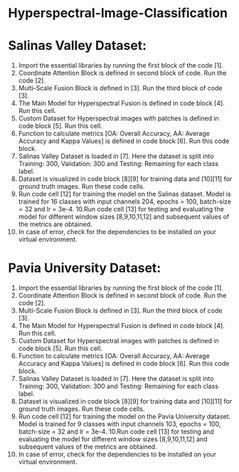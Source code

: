 # Hyperspectral-Image-Classification

# Salinas Valley Dataset:

1. Import the essential libraries by running the first block of the code [1].
2. Coordinate Attention Block is defined in second block of code. Run the code [2].
3. Multi-Scale Fusion Block is defined in [3]. Run the third block of code [3].
4. The Main Model for Hyperspectral Fusion is defined in code block [4]. Run this cell.
5. Custom Dataset for Hyperspectral images with patches is defined in code block [5]. Run this cell.
6. Function to calculate metrics [OA: Overall Accuracy, AA: Average Accuracy and Kappa Values] is defined in code block [6]. Run this code block.
7. Salinas Valley Dataset is loaded in [7]. Here the dataset is split into Training: 300, Validation: 300 and Testing: Remaining for each class label.
8. Dataset is visualized in code block [8][9] for training data and [10][11] for ground truth images. Run these code cells.
9. Run code cell [12] for training the model on the Salinas dataset. Model is trained for 16 classes with input channels 204, epochs = 100, batch-size = 32 and lr = 3e-4.
10.Run code cell [13] for testing and evaluating the model for different window sizes [8,9,10,11,12] and subsequent values of the metrics are obtained.  
11. In case of error, check for the dependencies to be installed on your virtual environment.


# Pavia University Dataset:

1. Import the essential libraries by running the first block of the code [1].
2. Coordinate Attention Block is defined in second block of code. Run the code [2].
3. Multi-Scale Fusion Block is defined in [3]. Run the third block of code [3].
4. The Main Model for Hyperspectral Fusion is defined in code block [4]. Run this cell.
5. Custom Dataset for Hyperspectral images with patches is defined in code block [5]. Run this cell.
6. Function to calculate metrics [OA: Overall Accuracy, AA: Average Accuracy and Kappa Values] is defined in code block [6]. Run this code block.
7. Salinas Valley Dataset is loaded in [7]. Here the dataset is split into Training: 300, Validation: 300 and Testing: Remaining for each class label.
8. Dataset is visualized in code block [8][9] for training data and [10][11] for ground truth images. Run these code cells.
9. Run code cell [12] for training the model on the Pavia University dataset. Model is trained for 9 classes with input channels 103, epochs = 100, batch-size = 32 and lr = 3e-4.
10.Run code cell [13] for testing and evaluating the model for different window sizes [8,9,10,11,12] and subsequent values of the metrics are obtained.  
11. In case of error, check for the dependencies to be installed on your virtual environment.
